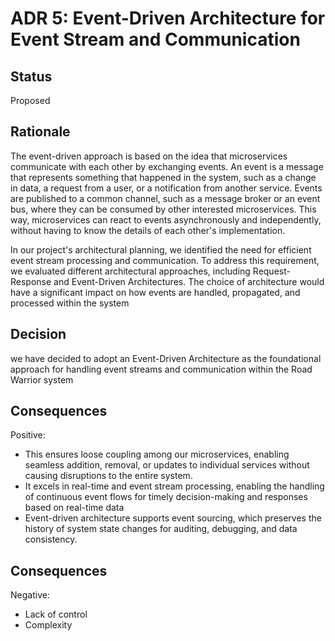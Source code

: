 
# ADR 5: Event-Driven Architecture for Event Stream and Communication

## Status  
Proposed

## Rationale
The event-driven approach is based on the idea that microservices communicate with each other by exchanging events. An event is a message that represents something that happened in the system, such as a change in data, a request from a user, or a notification from another service. Events are published to a common channel, such as a message broker or an event bus, where they can be consumed by other interested microservices. This way, microservices can react to events asynchronously and independently, without having to know the details of each other's implementation. 

In our project's architectural planning, we identified the need for efficient event stream processing and communication. To address this requirement, we evaluated different architectural approaches, including Request-Response and Event-Driven Architectures. The choice of architecture would have a significant impact on how events are handled, propagated, and processed within the system

## Decision   
we have decided to adopt an Event-Driven Architecture as the foundational approach for handling event streams and communication within the Road Warrior system

## Consequences  
Positive:
+ This ensures loose coupling among our microservices, enabling seamless addition, removal, or updates to individual services without causing disruptions to the entire system.
+ It excels in real-time and event stream processing, enabling the handling of continuous event flows for timely decision-making and responses based on real-time data
+ Event-driven architecture supports event sourcing, which preserves the history of system state changes for auditing, debugging, and data consistency.

## Consequences  
Negative:
+ Lack of control
+ Complexity

